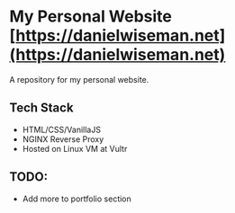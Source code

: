 

# My Personal Website  [https://danielwiseman.net](https://danielwiseman.net)


A repository for my personal website.

## Tech Stack

* HTML/CSS/VanillaJS
* NGINX Reverse Proxy
* Hosted on Linux VM at Vultr

## TODO: 
* Add more to portfolio section



